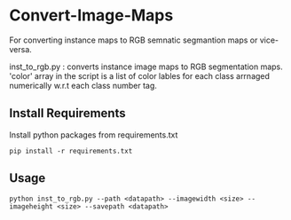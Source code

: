 # Convert-Image-Maps
For converting instance maps to RGB semnatic segmantion maps or vice-versa.

inst_to_rgb.py : converts instance image maps to RGB segmentation maps. 'color' array in the script is a list of color lables for each class 
                 arrnaged numerically w.r.t each class number tag. 

## Install Requirements

Install python packages from requirements.txt
```
pip install -r requirements.txt
```
## Usage 
```
python inst_to_rgb.py --path <datapath> --imagewidth <size> --imageheight <size> --savepath <datapath>

```
